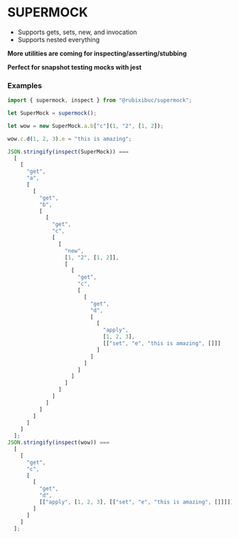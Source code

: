 # SUPERMOCK

- Supports gets, sets, new, and invocation
- Supports nested everything

**More utilities are coming for inspecting/asserting/stubbing**

**Perfect for snapshot testing mocks with jest**

### Examples

```javascript 1.8
import { supermock, inspect } from "@rubixibuc/supermock";

let SuperMock = supermock();

let wow = new SuperMock.a.b["c"](1, "2", [1, 2]);

wow.c.d(1, 2, 3).e = "this is amazing";

JSON.stringify(inspect(SuperMock)) ===
  [
    [
      "get",
      "a",
      [
        [
          "get",
          "b",
          [
            [
              "get",
              "c",
              [
                [
                  "new",
                  [1, "2", [1, 2]],
                  [
                    [
                      "get",
                      "c",
                      [
                        [
                          "get",
                          "d",
                          [
                            [
                              "apply",
                              [1, 2, 3],
                              [["set", "e", "this is amazing", []]]
                            ]
                          ]
                        ]
                      ]
                    ]
                  ]
                ]
              ]
            ]
          ]
        ]
      ]
    ]
  ];
JSON.stringify(inspect(wow)) ===
  [
    [
      "get",
      "c",
      [
        [
          "get",
          "d",
          [["apply", [1, 2, 3], [["set", "e", "this is amazing", []]]]]
        ]
      ]
    ]
  ];
```
